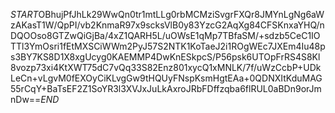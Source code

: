 $START$OBhujPfJhLk29WwQn0tr1mtLLg0rbMCMziSvgrFXQr8JMYnLgNg6aWzAKasT1W/QpPI/vb2KnmaR97x9scksVlB0y83YzcG2AqXg84CFSKnxaYHQ/nDQOOso8GTZwQiGjBa/4xZ1QARH5L/uOWsE1qMp7TBfaSM/+sdzb5CeC1IOTTl3YmOsri1fEtMXSCiWWm2PyJ57S2NTK1KoTaeJ2i1ROgWEc7JXEm4Iu48ps3BY7KS8D1X8xgUcyg0KAEMMP4DwKnESkpcS/P56psk6UTOpFrRS4S8Kl8vozp73xi4KtXWT75dC7vQq33S82Enz801xycQ1xMNLK/7f/uWzCcbP+UDkLeCn+vLgvM0fEXOyCiKLvgGw9tHQUyFNspKsmHgtEAa+0QDNXItKduMAG55rCqY+BaTsEF2Z1SoYR3l3XVJxJuLkAxroJRbFDffzqba6flRUL0aBDn9orJmnDw==$END$